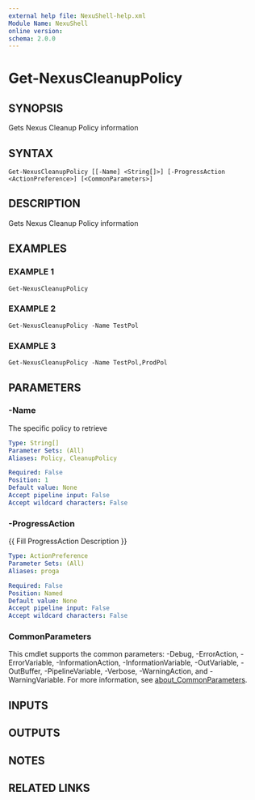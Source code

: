 ```yaml
---
external help file: NexuShell-help.xml
Module Name: NexuShell
online version:
schema: 2.0.0
---
```


# Get-NexusCleanupPolicy

## SYNOPSIS
Gets Nexus Cleanup Policy information

## SYNTAX

```
Get-NexusCleanupPolicy [[-Name] <String[]>] [-ProgressAction <ActionPreference>] [<CommonParameters>]
```

## DESCRIPTION
Gets Nexus Cleanup Policy information

## EXAMPLES

### EXAMPLE 1
```
Get-NexusCleanupPolicy
```

### EXAMPLE 2
```
Get-NexusCleanupPolicy -Name TestPol
```

### EXAMPLE 3
```
Get-NexusCleanupPolicy -Name TestPol,ProdPol
```

## PARAMETERS

### -Name
The specific policy to retrieve

```yaml
Type: String[]
Parameter Sets: (All)
Aliases: Policy, CleanupPolicy

Required: False
Position: 1
Default value: None
Accept pipeline input: False
Accept wildcard characters: False
```

### -ProgressAction
{{ Fill ProgressAction Description }}

```yaml
Type: ActionPreference
Parameter Sets: (All)
Aliases: proga

Required: False
Position: Named
Default value: None
Accept pipeline input: False
Accept wildcard characters: False
```

### CommonParameters
This cmdlet supports the common parameters: -Debug, -ErrorAction, -ErrorVariable, -InformationAction, -InformationVariable, -OutVariable, -OutBuffer, -PipelineVariable, -Verbose, -WarningAction, and -WarningVariable. For more information, see [about_CommonParameters](http://go.microsoft.com/fwlink/?LinkID=113216).

## INPUTS

## OUTPUTS

## NOTES

## RELATED LINKS
